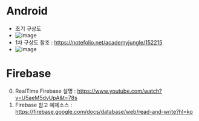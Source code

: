 # Android

- 초기 구상도
- ![image](https://user-images.githubusercontent.com/29484377/126171943-850c0263-bede-4fbd-a3f9-009013226e44.png)
- 1차 구상도 참조 : https://notefolio.net/academyjungle/152215
- ![image](https://user-images.githubusercontent.com/29484377/127183266-a6f5110f-3b8a-4de6-9a62-a605c726ca37.png)



# Firebase

0. RealTime Firebase 설명 : https://www.youtube.com/watch?v=U5aeM5dvUpA&t=78s
1. Firebase 참고 예제소스 : https://firebase.google.com/docs/database/web/read-and-write?hl=ko

